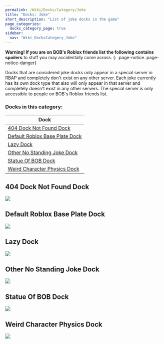 ```yaml
---
permalink: /Wiki/Docks/Category/Joke
title: "Docks: Joke"
short_description: "List of joke docks in the game"
page_categories:
  docks_category_page: true
sidebar:
  nav: "Wiki_DocksCategory_Joke"
---
```


**Warning! If you are on BOB's Roblox friends list the following contains spoilers** to stuff you may accidentally come across.
{: .page-notice .page-notice-danger}

Docks that are considered joke docks only appear in a special server in RBAP and completely don't exist on any other server. Each joke currently has its own dock type that also will only appear in that server and completely doesn't exist in any other servers. The special server is only accessible to people on BOB's Roblox friends list.

### Docks in this category:

| Dock |
|-|
| [404 Dock Not Found Dock](/RBAP-Wiki/Wiki/Docks/Category/Joke#404-dock-not-found-dock) |
| [Default Roblox Base Plate Dock](/RBAP-Wiki/Wiki/Docks/Category/Joke#default-roblox-base-plate-dock) |
| [Lazy Dock](/RBAP-Wiki/Wiki/Docks/Category/Joke#lazy-dock) |
| [Other No Standing Joke Dock](/RBAP-Wiki/Wiki/Docks/Category/Joke#other-no-standing-joke-dock) |
| [Statue Of BOB Dock](/RBAP-Wiki/Wiki/Docks/Category/Joke#statue-of-bob-dock) |
| [Weird Character Physics Dock](/RBAP-Wiki/Wiki/Docks/Category/Joke#weird-character-physics-dock) |

## 404 Dock Not Found Dock

![](/RBAP-Wiki/Assets/Images/Docks/Joke%20Docks/404%20Dock%20Not%20Found%20Dock.png)

## Default Roblox Base Plate Dock

![](/RBAP-Wiki/Assets/Images/Docks/Joke%20Docks/Default%20Roblox%20Base%20Plate%20Dock.png)

## Lazy Dock

![](/RBAP-Wiki/Assets/Images/Docks/Joke%20Docks/Lazy%20Dock.png)

## Other No Standing Joke Dock

![](/RBAP-Wiki/Assets/Images/Docks/Joke%20Docks/Other%20No%20Standing%20Joke%20Dock.png)

## Statue Of BOB Dock

![](/RBAP-Wiki/Assets/Images/Docks/Joke%20Docks/Statue%20Of%20BOB%20Dock.png)

## Weird Character Physics Dock

![](/RBAP-Wiki/Assets/Images/Docks/Joke%20Docks/Weird%20Character%20Physics%20Dock.png)
